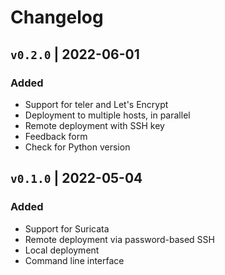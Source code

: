 # Changelog

## `v0.2.0` | 2022-06-01

### Added

- Support for teler and Let's Encrypt
- Deployment to multiple hosts, in parallel
- Remote deployment with SSH key
- Feedback form
- Check for Python version

## `v0.1.0` | 2022-05-04

### Added

- Support for Suricata
- Remote deployment via password-based SSH
- Local deployment
- Command line interface